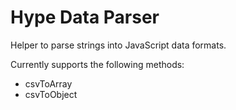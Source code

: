 # Hype Data Parser
Helper to parse strings into JavaScript data formats.

Currently supports the following methods:

* csvToArray
* csvToObject
